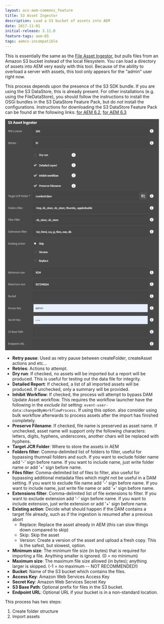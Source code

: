 ```yaml
---
layout: acs-aem-commons_feature
title: S3 Asset Ingestor
description: Load a S3 bucket of assets into AEM
date: 2017-11-01
initial-release: 3.11.0
feature-tags: aem-65
tags: aemcs-incompatible
---
```


This is essentially the same as the [File Asset Ingestor](../asset-ingestor/index.html), but pulls files from an Amazon S3 bucket instead of the local filesystem.  You can load a directory of assets into AEM very easily with this tool.  Because of the ability to overload a server with assets, this tool only appears for the "admin" user right now.

This process depends upon the presence of the S3 SDK bundle. If you are using the S3 DataStore, this is already present. For other installations (e.g. using the FileDataStore), you should follow the instructions to install the OSGi bundles in the S3 DataStore Feature Pack, but do *not* install the configurations. Instructions for downloading the S3 DataStore Feature Pack can be found at the following links: [for AEM 6.2](https://helpx.adobe.com/experience-manager/6-2/sites/deploying/using/data-store-config.html#AmazonS3DataStore), [for AEM 6.3](https://docs.adobe.com/docs/en/aem/6-3/deploy/platform/data-store-config.html#Amazon%20S3%20Data%20Store)

![S3 Asset Ingestor](./images/s3-asset-ingestor.png)

* **Retry pause**: Used as retry pause between createFolder, createAsset actions and etc...
* **Retries**: Actions to attempt.
* **Dry run**: If checked, no assets will be imported but a report will be produced.  This is useful for testing out the data file for integrity.
* **Detailed Report**: If checked, a list of all imported assets will be produced.  If unchecked, only a summary will be provided.
* **Inhibit Workflow**: If checked, the process will attempt to bypass DAM Update Asset workflow.  This requires the workflow launcher have the following in the _exclude list_ setting: `event-user-data:changedByWorkflowProcess`.  If using this option. also consider using bulk workflow afterwards to process assets after the import has finished completely.
* **Preserve Filename**: If checked, file name is preserved as asset name.  If unchecked, asset name will support only the following characters: letters, digits, hyphens, underscores, another chars will be replaced with hyphens.
* **Target JCR Folder**: Where to store the assets in AEM
* **Folders filter**: Comma-delimited list of folders to filter, useful for bypassing thumnail folders and such. If you want to exclude folder name add '-' sign before name. If you want to include name, just write folder name or add '+' sign before name.
* **Files filter**: Comma-delimited list of files to filter, also useful for bypassing additional metadata files which might not be useful in a DAM setting. If you want to exclude file name add '-' sign before name. If you want to include name, just write file name or add '+' sign before name.
* **Extensions filter**: Comma-delimited list of file extensions to filter. If you want to exclude extension add '-' sign before name. If you want to include extension, just write extension or add '+' sign before name.
* **Existing action**: Decide what should happen if the DAM contains a target file already, such as if the ingestion is resumed after a previous abort
    * Replace: Replace the asset already in AEM (this can slow things down compared to skip)
    * Skip: Skip the asset
    * Version: Create a version of the asset and upload a fresh copy.  This is the safest, but slowest, option.
* **Minimum size**: The minimum file size (in bytes) that is required for importing a file.  Anything smaller is ignored. (0 = no minimum)
* **Maximum size**: The maximum file size allowed (in bytes); anything larger is skipped. (-1 = no maximum -- NOT RECOMMENDED!)
* **Bucket**: Name of the S3 bucket which contains the files.
* **Access Key**: Amazon Web Services Access Key
* **Secret Key**: Amazon Web Services Secret Key
* **S3 Base Path**: Optional prefix for files in the S3 bucket.
* **Endpoint URL**: Optional URL if your bucket is in a non-standard location.

This process has two steps:

1. Create folder structure
2. Import assets